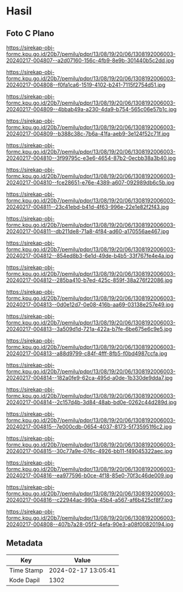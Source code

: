 # Hasil

## Foto C Plano

https://sirekap-obj-formc.kpu.go.id/20b7/pemilu/pdpr/13/08/19/20/06/1308192006003-20240217-004807--a2d07160-156c-4fb9-8e9b-301440b5c2dd.jpg

https://sirekap-obj-formc.kpu.go.id/20b7/pemilu/pdpr/13/08/19/20/06/1308192006003-20240217-004808--f0fa1ca6-1519-4102-b241-7115f2754d51.jpg

https://sirekap-obj-formc.kpu.go.id/20b7/pemilu/pdpr/13/08/19/20/06/1308192006003-20240217-004809--4bbab49a-a230-4da9-b754-565c06e57b1c.jpg

https://sirekap-obj-formc.kpu.go.id/20b7/pemilu/pdpr/13/08/19/20/06/1308192006003-20240217-004809--b388c38c-7b6a-41fa-aeb9-3e124f52c71f.jpg

https://sirekap-obj-formc.kpu.go.id/20b7/pemilu/pdpr/13/08/19/20/06/1308192006003-20240217-004810--3f99795c-e3e6-4654-87b2-0ecbb38a3b40.jpg

https://sirekap-obj-formc.kpu.go.id/20b7/pemilu/pdpr/13/08/19/20/06/1308192006003-20240217-004810--fce28651-e76e-4389-a607-092989db6c5b.jpg

https://sirekap-obj-formc.kpu.go.id/20b7/pemilu/pdpr/13/08/19/20/06/1308192006003-20240217-004811--23c41ebd-b41d-4f63-996e-22e1e82f2f43.jpg

https://sirekap-obj-formc.kpu.go.id/20b7/pemilu/pdpr/13/08/19/20/06/1308192006003-20240217-004811--db211de8-71a8-4f84-ad60-a170556ae467.jpg

https://sirekap-obj-formc.kpu.go.id/20b7/pemilu/pdpr/13/08/19/20/06/1308192006003-20240217-004812--854ed8b3-6e1d-49de-b4b5-33f767fe4e4a.jpg

https://sirekap-obj-formc.kpu.go.id/20b7/pemilu/pdpr/13/08/19/20/06/1308192006003-20240217-004812--285ba410-b7ed-425c-859f-38a276f22086.jpg

https://sirekap-obj-formc.kpu.go.id/20b7/pemilu/pdpr/13/08/19/20/06/1308192006003-20240217-004813--0d0e12d7-0e08-416b-aa69-03138e257e49.jpg

https://sirekap-obj-formc.kpu.go.id/20b7/pemilu/pdpr/13/08/19/20/06/1308192006003-20240217-004813--3a509d1d-721a-422a-b7fe-6be675e6c9e5.jpg

https://sirekap-obj-formc.kpu.go.id/20b7/pemilu/pdpr/13/08/19/20/06/1308192006003-20240217-004813--a88d9799-c84f-4fff-8fb5-f0bd4987ccfa.jpg

https://sirekap-obj-formc.kpu.go.id/20b7/pemilu/pdpr/13/08/19/20/06/1308192006003-20240217-004814--182a0fe9-62ca-495d-a0de-1b330de9dda7.jpg

https://sirekap-obj-formc.kpu.go.id/20b7/pemilu/pdpr/13/08/19/20/06/1308192006003-20240217-004814--2c157d4b-3d84-48ab-bd0e-0262c44d289d.jpg

https://sirekap-obj-formc.kpu.go.id/20b7/pemilu/pdpr/13/08/19/20/06/1308192006003-20240217-004815--7e000cdb-0654-4037-8173-5f735951f6c2.jpg

https://sirekap-obj-formc.kpu.go.id/20b7/pemilu/pdpr/13/08/19/20/06/1308192006003-20240217-004815--30c77a9e-076c-4926-bb11-f49045322aec.jpg

https://sirekap-obj-formc.kpu.go.id/20b7/pemilu/pdpr/13/08/19/20/06/1308192006003-20240217-004816--ea977596-b0ce-4f18-85e0-70f3c46de009.jpg

https://sirekap-obj-formc.kpu.go.id/20b7/pemilu/pdpr/13/08/19/20/06/1308192006003-20240217-004816--c22944ac-990a-45b4-a567-af6b425cf8f7.jpg

https://sirekap-obj-formc.kpu.go.id/20b7/pemilu/pdpr/13/08/19/20/06/1308192006003-20240217-004808--407b7a28-05f2-4efa-90e3-a08f00820194.jpg


## Metadata

| Key        | Value               |
| ---------- | ------------------- |
| Time Stamp | 2024-02-17 13:05:41 |
| Kode Dapil | 1302                |



